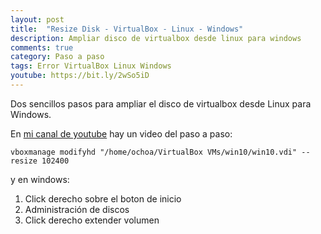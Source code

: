 ```yaml
---
layout: post
title:  "Resize Disk - VirtualBox - Linux - Windows"
description: Ampliar disco de virtualbox desde linux para windows
comments: true
category: Paso a paso
tags: Error VirtualBox Linux Windows
youtube: https://bit.ly/2wSo5iD
---
```


<p>Dos sencillos pasos para ampliar el disco de virtualbox desde Linux para Windows.</p>
<p>En <a target="_blank" href="{{ page.youtube }}">mi canal de youtube</a> hay un video del paso a paso: </p>

```
vboxmanage modifyhd "/home/ochoa/VirtualBox VMs/win10/win10.vdi" --resize 102400
```
y en windows:

1. Click derecho sobre el boton de inicio
2. Administración de discos
3. Click derecho extender volumen
